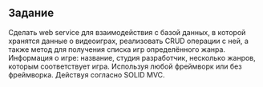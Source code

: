 ## Задание

Сделать web service для взаимодействия с базой данных, в которой хранятся данные о видеоиграх, реализовать CRUD операции с ней, а также метод для получения списка игр определённого жанра.
Информация о игре: название, студия разработчик, несколько жанров, которым соответствует игра.
Используя любой фреймворк или без фреймворка.
Действуя согласно SOLID MVC.
